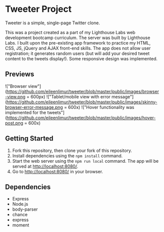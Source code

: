 # Tweeter Project

Tweeter is a simple, single-page Twitter clone.

This was a project created as a part of my Lighthouse Labs web development bootcamp curriculum. The server was built by Lighthouse Labs. I built upon the pre-existing app framework to practice my HTML, CSS, JS, jQuery and AJAX front-end skills. The app does not allow user registration; it generates random users (but will add your desired tweet content to the tweets display!). Some responsive design was implemented.

## Previews

!["Browser view"](https://github.com/eileenlimur/tweeter/blob/master/public/images/browser-view.png = 600px)
!["Tablet/mobile view with error message"](https://github.com/eileenlimur/tweeter/blob/master/public/images/skinny-browser-error-message.png = 600x)
!["Hover functionality was implemented for the tweets"](https://github.com/eileenlimur/tweeter/blob/master/public/images/hover-post.png = 600x)

## Getting Started

1. Fork this repository, then clone your fork of this repository.
2. Install dependencies using the `npm install` command.
3. Start the web server using the `npm run local` command. The app will be served at <http://localhost:8080/>.
4. Go to <http://localhost:8080/> in your browser.

## Dependencies

- Express
- Node.js
- body-parser
- chance
- express
- moment
